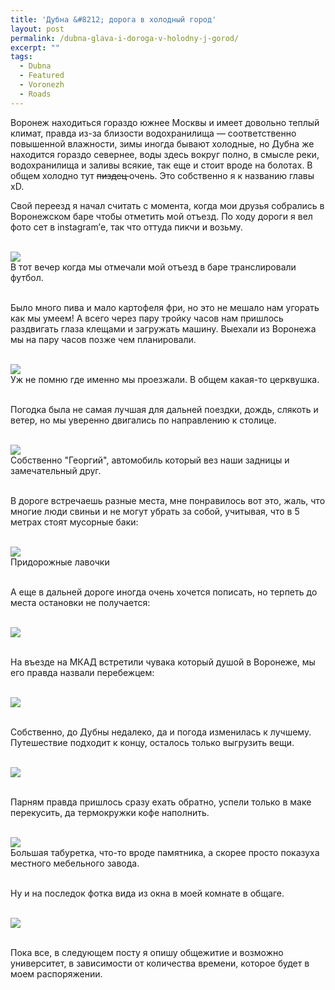 ```yaml
---
title: 'Дубна &#8212; дорога в холодный город'
layout: post
permalink: /dubna-glava-i-doroga-v-holodny-j-gorod/
excerpt: ""
tags:
  - Dubna
  - Featured
  - Voronezh
  - Roads
---
```

Воронеж находиться гораздо южнее Москвы и имеет довольно теплый климат, правда из-за близости водохранилища &#8212; соответственно повышенной влажности, зимы иногда бывают холодные, но Дубна же находится гораздо севернее, воды здесь вокруг полно, в смысле реки, водохранилища и заливы всякие, так еще и стоит вроде на болотах. В общем холодно тут <del>пиздец </del> очень. Это собственно я к названию главы xD.

Свой переезд я начал считать с момента, когда мои друзья собрались в Воронежском баре чтобы отметить мой отъезд. По ходу дороги я вел фото сет в instagram&#8217;е, так что оттуда пикчи и возьму.

<br>
<img src="https://farm1.staticflickr.com/709/21642774322_f58cb54738_o.jpg">
<br>
В тот вечер когда мы отмечали мой отъезд в баре транслировали футбол.
<br>
<br>

Было много пива и мало картофеля фри, но это не мешало нам угорать как мы умеем! А всего через пару тройку часов нам пришлось раздвигать глаза клещами и загружать машину. Выехали из Воронежа мы на пару часов позже чем планировали.

<br>
<img src="https://farm1.staticflickr.com/655/21031476054_24c38f65be_o.jpg">
<br>
Уж не помню где именно мы проезжали. В общем какая-то церквушка.
<br>
<br>

Погодка была не самая лучшая для дальней поездки, дождь, слякоть и ветер, но мы уверенно двигались по направлению к столице.

<br>
<img src="https://farm1.staticflickr.com/701/21467314279_1bafb7d448_o.jpg">
<br>
Собственно "Георгий", автомобиль который вез наши задницы и замечательный друг.
<br>
<br>

В дороге встречаешь разные места, мне понравилось вот это, жаль, что многие люди свиньи и не могут убрать за собой, учитывая, что в 5 метрах стоят мусорные баки:

<br>
<img src="https://farm1.staticflickr.com/729/21466218970_9b7c29f255_o.jpg">
<br>
Придорожные лавочки
<br>
<br>

А еще в дальней дороге иногда очень хочется пописать, но терпеть до места остановки не получается:

<br>
<img src="https://farm6.staticflickr.com/5668/21467319039_fc63a6c8a8_o.jpg">
<br>
<br>

На въезде на МКАД встретили чувака который душой в Воронеже, мы его правда назвали перебежцем:

<br>
<img src="https://farm1.staticflickr.com/581/21031478824_8ce6087274_o.jpg">
<br>
<br>

Собственно, до Дубны недалеко, да и погода изменилась к лучшему. Путешествие подходит к концу, осталось только выгрузить вещи.

<br>
<img src="https://farm6.staticflickr.com/5780/21663285801_5881095d6d_o.jpg">
<br>
<br>

Парням правда пришлось сразу ехать обратно, успели только в маке перекусить, да термокружки кофе наполнить.

<br>
<img src="https://farm6.staticflickr.com/5660/21033039483_4062d8cc2c_o.jpg">
<br>
Большая табуретка, что-то вроде памятника, а скорее просто показуха местного мебельного завода.
<br>
<br>

Ну и на последок фотка вида из окна в моей комнате в общаге.

<br>
<img src="https://farm1.staticflickr.com/682/21663283481_0fde69fa98_o.jpg">
<br>
<br>

Пока все, в следующем посту я опишу общежитие и возможно университет, в зависимости от количества времени, которое будет в моем распоряжении.
